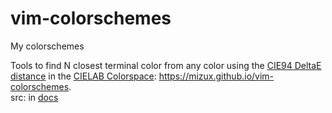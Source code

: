 # vim-colorschemes
My colorschemes

Tools to find N closest terminal color from any color using the
[CIE94 DeltaE distance](https://en.wikipedia.org/wiki/Color_difference#CIE94) in the
[CIELAB Colorspace](https://en.wikipedia.org/wiki/CIELAB_color_space): https://mizux.github.io/vim-colorschemes.  
src: in [docs](docs)
